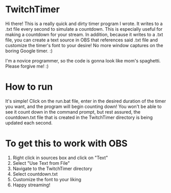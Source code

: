 # TwitchTimer

Hi there! This is a really quick and dirty timer program I wrote. It writes to a .txt file every second to simulate a countdown. This is especially useful for making a countdown for your stream. In addition, because it writes to a .txt file, you can create a text source in OBS that references said .txt file and customize the timer's font to your desire! No more window captures on the boring Google timer. :)

I'm a novice programmer, so the code is gonna look like mom's spaghetti. Please forgive me! :)

# How to run

It's simple! Click on the run.bat file, enter in the desired duration of the timer you want, and the program will begin counting down! You won't be able to see it count down in the command prompt, but rest assured, the countdown.txt file that is created in the TwitchTimer directory is being updated each second.

# To get this to work with OBS  

1) Right click in sources box and click on "Text"  
2) Select "Use Text from File"  
3) Navigate to the TwitchTimer directory   
4) Select countdown.txt  
5) Customize the font to your liking  
6) Happy streaming!  
